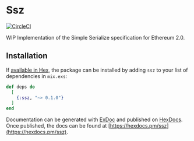 # Ssz

[![CircleCI](https://circleci.com/gh/timjp87/elixir-ssz.svg?style=svg)](https://circleci.com/gh/timjp87/elixir-ssz)

WIP Implementation of the Simple Serialize specification for Ethereum 2.0.

## Installation

If [available in Hex](https://hex.pm/docs/publish), the package can be installed
by adding `ssz` to your list of dependencies in `mix.exs`:

```elixir
def deps do
  [
    {:ssz, "~> 0.1.0"}
  ]
end
```

Documentation can be generated with [ExDoc](https://github.com/elixir-lang/ex_doc)
and published on [HexDocs](https://hexdocs.pm). Once published, the docs can
be found at [https://hexdocs.pm/ssz](https://hexdocs.pm/ssz).
